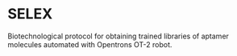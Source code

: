 # SELEX
Biotechnological protocol for obtaining trained libraries of aptamer molecules automated with Opentrons OT-2 robot.
